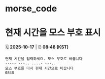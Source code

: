# morse_code
# 현재 시간을 모스 부호 표시
<!-- MORSE_TIME_START -->
🗓️ **2025-10-17** | ⏰ **08:48 (KST)**

```
현재 시간을 입력하세요. 모스 부호로 바꿉니다
----- ---.. ....- ---..
모스 부호를 다시 현재 시간으로 바꿉니다
0848
```
<!-- MORSE_TIME_END -->
